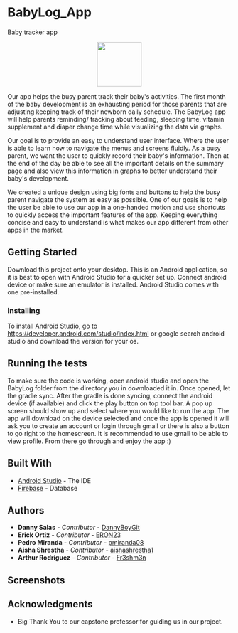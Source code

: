 # BabyLog_App
Baby tracker app

<p align="center">
  <img src="https://user-images.githubusercontent.com/19144547/40563485-8780928c-602a-11e8-9a99-650c474a8afa.png" width="100"/>
</p>

Our app helps the busy parent track their baby's activities. The first month of the baby development is an exhausting period for those parents that are adjusting keeping track of their newborn daily schedule. The BabyLog app will help parents reminding/ tracking about feeding, sleeping time, vitamin supplement and diaper change time while visualizing the data via graphs.

Our goal is to provide an easy to understand user interface. Where the user is able to learn how to navigate the menus and screens fluidly. As a busy parent, we want the user to quickly record their baby's information. Then at the end of the day be able to see all the important details on the summary page and also view this information in graphs to better understand their baby's development.

We created a unique design using big fonts and buttons to help the busy parent navigate the system as easy as possible. One of our goals is to help the user be able to use our app in a one-handed motion and use shortcuts to quickly access the important features of the app. Keeping everything concise and easy to understand is what makes our app different from other apps in the market.

## Getting Started
Download this project onto your desktop. This is an Android application, so it is best to open with Android Studio for a quicker set up. Connect android device or make sure an emulator is installed. Android Studio comes with one pre-installed.

### Installing

To install Android Studio, go to https://developer.android.com/studio/index.html or google search android studio and download the version for your os.


## Running the tests

To make sure the code is working, open android studio and open the BabyLog folder from the directory you in downloaded it in. Once opened, let the gradle sync. After the gradle is done syncing, connect the android device (if available) and click the play button on top tool bar. A pop up screen should show up and select where you would like to run the app. The app will download on the device selected and once the app is opened it will ask you to create an account or login through gmail or there is also a button to go right to the homescreen. It is recommended to use gmail to be able to view profile. From there go through and enjoy the app :)

## Built With

* [Android Studio](https://developer.android.com/studio/index.html) - The IDE
* [Firebase](https://firebase.google.com/) - Database

## Authors

* **Danny Salas** - *Contributor* - [DannyBoyGit](https://github.com/DannyBoiGit)
* **Erick Ortiz** - *Contributor* - [ERON23](https://github.com/ERON23)
* **Pedro Miranda** - *Contributor* - [pmiranda08](https://github.com/pmiranda08)
* **Aisha Shrestha** - *Contributor* - [aishashrestha1](https://github.com/aishashrestha1)
* **Arthur Rodriguez** - *Contributor* - [Fr3shm3n](https://github.com/Fr3shm3n)


## Screenshots



## Acknowledgments

* Big Thank You to our capstone professor for guiding us in our project. 
